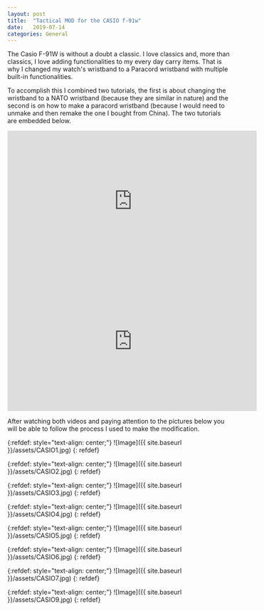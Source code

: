 ```yaml
---
layout: post
title:  "Tactical MOD for the CASIO f-91w"
date:   2019-07-14 
categories: General
---
```


The Casio F-91W is without a doubt a classic. I love classics and, more than classics, I love adding functionalities to my every day carry items. That is why I changed my watch's wristband to a Paracord wristband with multiple built-in functionalities.

To accomplish this I combined two tutorials, the first is about changing the wristband to a NATO wristband (because they are similar in nature) and the second is on how to make a paracord wristband (because I would need to unmake and then remake the one I bought from China). The two tutorials are embedded below.

<div style="text-align: center;">
  <iframe
    width="560"
    height="315"
    src="https://www.youtube.com/embed/xXZhthFy52Q"
    title="YouTube video player"
    frameborder="0"
    allow="accelerometer; autoplay; clipboard-write; encrypted-media; gyroscope; picture-in-picture; web-share"
    referrerpolicy="strict-origin-when-cross-origin"
    allowfullscreen>
  </iframe>
</div>

<div style="text-align: center;">
  <iframe
    width="560"
    height="315"
    src="https://www.youtube.com/embed/UKSGg2IuCLI"
    title="YouTube video player"
    frameborder="0"
    allow="accelerometer; autoplay; clipboard-write; encrypted-media; gyroscope; picture-in-picture; web-share"
    referrerpolicy="strict-origin-when-cross-origin"
    allowfullscreen>
  </iframe>
</div>

After watching both videos and paying attention to the pictures below you will be able to follow the process I used to make the modification.

{:refdef: style="text-align: center;"}
![Image]({{ site.baseurl }}/assets/CASIO1.jpg)
{: refdef}

{:refdef: style="text-align: center;"}
![Image]({{ site.baseurl }}/assets/CASIO2.jpg)
{: refdef}

{:refdef: style="text-align: center;"}
![Image]({{ site.baseurl }}/assets/CASIO3.jpg)
{: refdef}

{:refdef: style="text-align: center;"}
![Image]({{ site.baseurl }}/assets/CASIO4.jpg)
{: refdef}

{:refdef: style="text-align: center;"}
![Image]({{ site.baseurl }}/assets/CASIO5.jpg)
{: refdef}

{:refdef: style="text-align: center;"}
![Image]({{ site.baseurl }}/assets/CASIO6.jpg)
{: refdef}

{:refdef: style="text-align: center;"}
![Image]({{ site.baseurl }}/assets/CASIO7.jpg)
{: refdef}


{:refdef: style="text-align: center;"}
![Image]({{ site.baseurl }}/assets/CASIO9.jpg)
{: refdef}
